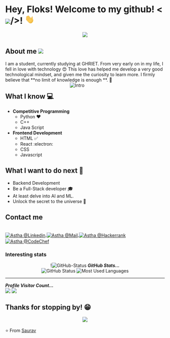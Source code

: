 # Hey, Floks! Welcome to my github! <<img src="https://github.com/TheDudeThatCode/TheDudeThatCode/blob/master/Assets/Earth.gif" width="24px">/>! <img src="https://raw.githubusercontent.com/ABSphreak/ABSphreak/master/gifs/Hi.gif" width="30px">

<div align="center">
	<img src="https://github.com/TheDudeThatCode/TheDudeThatCode/blob/master/Assets/Developer.gif?raw=true">
</div>

## About me <img src="https://github.com/TheDudeThatCode/TheDudeThatCode/blob/master/Assets/Mario_Hello_Big.gif?raw=true" width="24px">
</div>
I am a student, currently studying at GHRIET. From very early on in my life, I fell in love with technology 😍 This love has helped me develop a very good technological mindset, and given me the curiosity to learn more. I firmly believe that **no limit of knowledge is enough **. 🧠

<img align="right" width=300px alt="Intro" src="https://media.giphy.com/media/JTnmWFfrd77RctgNQl/giphy.gif" />

## What I know :computer:
- **Competitive Programming**
	- Python ❤️
	- C++
	- Java Script
- **Frontend Development**
	- HTML  :white_check_mark:
	- React :electron:
	- CSS
	- Javascript

## What I want to do next :thinking: 
- Backend Development 
- Be a Full-Stack developer :mortar_board:
- At least delve into AI and ML.
- Unlock the secret to the universe :rofl:

## Contact me 
<br>
<a href="https://www.linkedin.com/in/saurav-pandey-81273b1a7">
  <img align="center" alt="Astha @Linkedin" width="22px" src="https://cdn.jsdelivr.net/npm/simple-icons@v3/icons/linkedin.svg" />
</a>
  <a href="mailto:"sauravpandey1012@gmail.com">
  <img align="center" alt="Astha @Mail" width="22px" src="https://cdn.jsdelivr.net/npm/simple-icons@v3/icons/gmail.svg" />
</a>
<a href="https://www.hackerrank.com/sauravpandey1012">
  <img align="center" alt="Astha @Hackerrank" width="22px" src="https://cdn.jsdelivr.net/npm/simple-icons@v3/icons/hackerrank.svg" />
</a>
<a href="https://www.codechef.com/users/astha_1306">
  <img align="center" alt="Astha @CodeChef" width="22px" src="https://cdn.jsdelivr.net/npm/simple-icons@v3/icons/codechef.svg" />
</a>



### Interesting stats

<p align="center">
!<img src="https://media.giphy.com/media/8UHRm5oY4k4FDxq5QG/giphy.gif" width="30px" alt="GitHub-Status"/>&nbsp;<i><b>GitHub Stats...</b></i><br>
<img src="https://github-readme-stats.vercel.app/api?username=devilicious-captain&count_private=true&show_icons=true&theme=great-gatsby" alt="GitHub Status"/>
<img src = "https://github-readme-stats.vercel.app/api/top-langs/?username=devilicious-captain&show_icons=true&layout=compact&theme=great-gatsby" alt="Most Used Languages">
</p>

<hr>
<i><b>Profile Visitor Count...</b></i><br>
<img src="https://github.com/TheDudeThatCode/TheDudeThatCode/blob/master/Assets/Rocket.gif?raw=true" width="70px">

<img src="https://profile-counter.glitch.me/ast1012/count.svg" />

## Thanks for stopping by! 😁

<div align="center">
	<img src="https://github.com/TheDudeThatCode/TheDudeThatCode/blob/master/Assets/wave.gif?raw=true">
</div>


⭐️ From [Saurav](https://github.com/devilicious-captain)
